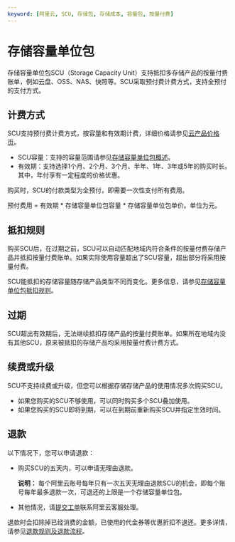 ```yaml
---
keyword: [阿里云, SCU, 存储包, 存储成本, 容量包, 按量付费]
---
```


# 存储容量单位包

存储容量单位包SCU（Storage Capacity Unit）支持抵扣多存储产品的按量付费账单，例如云盘、OSS、NAS、快照等。SCU采取预付费计费方式，支持全预付的支付方式。

## 计费方式

SCU支持预付费计费方式，按容量和有效期计费，详细价格请参见[云产品价格页](https://www.aliyun.com/price/product)。

-   SCU容量：支持的容量范围请参见[存储容量单位包概述](/cn.zh-CN/块存储/存储容量单位包/存储容量单位包概述.md)。
-   有效期：支持选择1个月、2个月、3个月、半年、1年、3年或5年的购买时长。其中，年付享有一定程度的价格优惠。

购买时，SCU的付款类型为全预付，即需要一次性支付所有费用。

预付费用 = 有效期 \* 存储容量单位包容量 \* 存储容量单位包单价。单位为元。

## 抵扣规则

购买SCU后，在过期之前，SCU可以自动匹配地域内符合条件的按量付费存储产品并抵扣按量付费账单。如果实际使用容量超出了SCU容量，超出部分将采用按量付费。

SCU能抵扣的存储容量随存储产品类型不同而变化。更多信息，请参见[存储容量单位包抵扣规则](/cn.zh-CN/块存储/存储容量单位包/存储容量单位包抵扣规则.md)。

## 过期

SCU超出有效期后，无法继续抵扣存储产品的按量付费账单。如果所在地域内没有其他SCU，原来被抵扣的存储产品均采用按量付费计费方式。

## 续费或升级

SCU不支持续费或升级，但您可以根据存储存储产品的使用情况多次购买SCU。

-   如果您购买的SCU不够使用，可以同时购买多个SCU叠加使用。
-   如果您购买的SCU即将到期，可以在到期前重新购买SCU并指定生效时间。

## 退款

以下情况下，您可以申请退款：

-   购买SCU的五天内，可以申请无理由退款。

    **说明：** 每个阿里云账号每年只有一次五天无理由退款SCU的机会，即每个账号每年最多退款一次，可退还的上限是一个存储容量单位包。

-   其他情况，请[提交工单](https://selfservice.console.aliyun.com/ticket/createIndex.htm)联系阿里云客服处理。

退款时会扣除掉已经消费的金额，已使用的代金券等优惠折扣不退还。更多详情，请参见[退款规则及退款流程](https://help.aliyun.com/knowledge_detail/37096.htm)。

